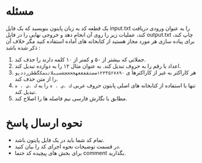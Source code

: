 # مسئله
 یک قطعه کد به زبان پایتون بنویسید که یک فایل input.txt را به عنوان ورودی دریافت کند، عملیات زیر را روی آن انجام دهد و خروجی نهایی را در فایل output.txt 
 چاپ کند، برای پیاده سازی هر مورد مجاز هستید از کتابخانه های آماده استفاده کنید مگر خلاف آن ذکر شده باشد  : 



 1. جملاتی که بیشتر از ۵۰ و کمتر از ۱۰ کلمه دارند را حذف کند.
 2. اعداد با رقم را به حروف تبدیل کند. به عنوان مثال ۱۲ را به دوازده تبدیل کند.
 3. هر کاراکتر به غیر از کاراکترها ی `۱۲۳۴۵۶۷۸۹۰ضصثقفغعهخحجچشسیبلاتنمکگظطزرذدپو` را از متن حذف کند. 
 4. تنها با استفاده از کتابخانه های اصلی پابتون حروف عربی `ك ،ي ، ة` را به `ک ،ی ، ه` تبدیل کند.
 5.  مطابق با نگارش فارسی نیم فاصله ها را اصلاح کند.
 
 
 # نحوه ارسال پاسخ 
  - تمام کد شما باید در یک فایل پایتون باشد.
  - در قسمت توضیحات نحوه اجرای کد را بیان کنید.
  - برای بخش های پیچیده کد حتما comment بگذارید. 
